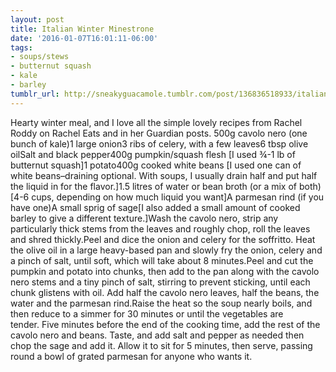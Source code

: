 ```yaml
---
layout: post
title: Italian Winter Minestrone
date: '2016-01-07T16:01:11-06:00'
tags:
- soups/stews
- butternut squash
- kale
- barley
tumblr_url: http://sneakyguacamole.tumblr.com/post/136836518933/italian-winter-minestrone
---
```

Hearty winter meal, and I love all the simple lovely recipes from Rachel Roddy on Rachel Eats and in her Guardian posts. 500g cavolo nero (one bunch of kale)1 large onion3 ribs of celery, with a few leaves6 tbsp olive oilSalt and black pepper400g pumpkin/squash flesh [I used ¾-1 lb of butternut squash]1 potato400g cooked white beans [I used one can of white beans–draining optional. With soups, I usually drain half and put half the liquid in for the flavor.]1.5 litres of water or bean broth (or a mix of both) [4-6 cups, depending on how much liquid you want]A parmesan rind (if you have one)A small sprig of sage[I also added a small amount of cooked barley to give a different texture.]Wash the cavolo nero, strip any particularly thick stems from the leaves and roughly chop, roll the leaves and shred thickly.Peel and dice the onion and celery for the soffritto. Heat the olive oil in a large heavy-based pan and slowly fry the onion, celery and a pinch of salt, until soft, which will take about 8 minutes.Peel and cut the pumpkin and potato into chunks, then add to the pan along with the cavolo nero stems and a tiny pinch of salt, stirring to prevent sticking, until each chunk glistens with oil. Add half the cavolo nero leaves, half the beans, the water and the parmesan rind.Raise the heat so the soup nearly boils, and then reduce to a simmer for 30 minutes or until the vegetables are tender. Five minutes before the end of the cooking time, add the rest of the cavolo nero and beans. Taste, and add salt and pepper as needed then chop the sage and add it. Allow it to sit for 5 minutes, then serve, passing round a bowl of grated parmesan for anyone who wants it.
